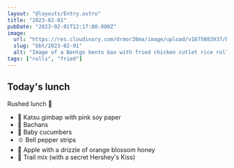 ```yaml
---
layout: "@layouts/Entry.astro"
title: "2023-02-01"
pubDate: "2023-02-01T12:17:00.000Z"
image:
  url: "https://res.cloudinary.com/drmor38ma/image/upload/v1675083937/bbt/2023-02-01.jpg"
  slug: "bbt/2023-02-01"
  alt: "Image of a Bentgo bento box with fried chicken cutlet rice roll, a bottle of sauce with a frog cap, baby cucumber slices, bell pepper cut into strips, apple chunks covered in honey and trail mix in the center."
tags: ["rolls", "fried"]
---
```


## Today's lunch

Rushed lunch 🤪

- 🍗 Katsu gimbap with pink soy paper
- 🐙 Bachans
- 🥒 Baby cucumbers
- 🫑 Bell pepper strips
- 🍯 Apple with a drizzle of orange blossom honey
- 🥜 Trail mix (with a secret Hershey's Kiss)
